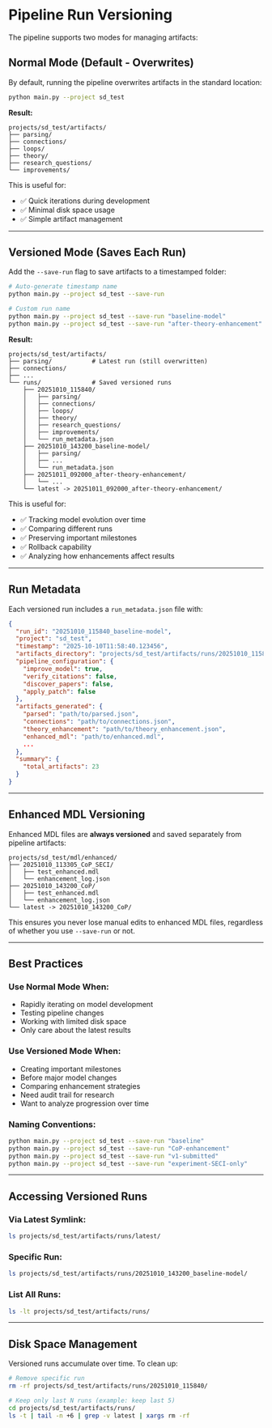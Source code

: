# Pipeline Run Versioning

The pipeline supports two modes for managing artifacts:

## Normal Mode (Default - Overwrites)

By default, running the pipeline overwrites artifacts in the standard location:

```bash
python main.py --project sd_test
```

**Result:**
```
projects/sd_test/artifacts/
├── parsing/
├── connections/
├── loops/
├── theory/
├── research_questions/
└── improvements/
```

This is useful for:
- ✅ Quick iterations during development
- ✅ Minimal disk space usage
- ✅ Simple artifact management

---

## Versioned Mode (Saves Each Run)

Add the `--save-run` flag to save artifacts to a timestamped folder:

```bash
# Auto-generate timestamp name
python main.py --project sd_test --save-run

# Custom run name
python main.py --project sd_test --save-run "baseline-model"
python main.py --project sd_test --save-run "after-theory-enhancement"
```

**Result:**
```
projects/sd_test/artifacts/
├── parsing/           # Latest run (still overwritten)
├── connections/
├── ...
└── runs/              # Saved versioned runs
    ├── 20251010_115840/
    │   ├── parsing/
    │   ├── connections/
    │   ├── loops/
    │   ├── theory/
    │   ├── research_questions/
    │   ├── improvements/
    │   └── run_metadata.json
    ├── 20251010_143200_baseline-model/
    │   ├── parsing/
    │   ├── ...
    │   └── run_metadata.json
    ├── 20251011_092000_after-theory-enhancement/
    │   └── ...
    └── latest -> 20251011_092000_after-theory-enhancement/
```

This is useful for:
- ✅ Tracking model evolution over time
- ✅ Comparing different runs
- ✅ Preserving important milestones
- ✅ Rollback capability
- ✅ Analyzing how enhancements affect results

---

## Run Metadata

Each versioned run includes a `run_metadata.json` file with:

```json
{
  "run_id": "20251010_115840_baseline-model",
  "project": "sd_test",
  "timestamp": "2025-10-10T11:58:40.123456",
  "artifacts_directory": "projects/sd_test/artifacts/runs/20251010_115840_baseline-model",
  "pipeline_configuration": {
    "improve_model": true,
    "verify_citations": false,
    "discover_papers": false,
    "apply_patch": false
  },
  "artifacts_generated": {
    "parsed": "path/to/parsed.json",
    "connections": "path/to/connections.json",
    "theory_enhancement": "path/to/theory_enhancement.json",
    "enhanced_mdl": "path/to/enhanced.mdl",
    ...
  },
  "summary": {
    "total_artifacts": 23
  }
}
```

---

## Enhanced MDL Versioning

Enhanced MDL files are **always versioned** and saved separately from pipeline artifacts:

```
projects/sd_test/mdl/enhanced/
├── 20251010_113305_CoP_SECI/
│   ├── test_enhanced.mdl
│   └── enhancement_log.json
├── 20251010_143200_CoP/
│   ├── test_enhanced.mdl
│   └── enhancement_log.json
└── latest -> 20251010_143200_CoP/
```

This ensures you never lose manual edits to enhanced MDL files, regardless of whether you use `--save-run` or not.

---

## Best Practices

### Use Normal Mode When:
- Rapidly iterating on model development
- Testing pipeline changes
- Working with limited disk space
- Only care about the latest results

### Use Versioned Mode When:
- Creating important milestones
- Before major model changes
- Comparing enhancement strategies
- Need audit trail for research
- Want to analyze progression over time

### Naming Conventions:
```bash
python main.py --project sd_test --save-run "baseline"                    # Before any changes
python main.py --project sd_test --save-run "CoP-enhancement"             # After adding Communities of Practice
python main.py --project sd_test --save-run "v1-submitted"                # Version submitted for review
python main.py --project sd_test --save-run "experiment-SECI-only"        # Testing specific theories
```

---

## Accessing Versioned Runs

### Via Latest Symlink:
```bash
ls projects/sd_test/artifacts/runs/latest/
```

### Specific Run:
```bash
ls projects/sd_test/artifacts/runs/20251010_143200_baseline-model/
```

### List All Runs:
```bash
ls -lt projects/sd_test/artifacts/runs/
```

---

## Disk Space Management

Versioned runs accumulate over time. To clean up:

```bash
# Remove specific run
rm -rf projects/sd_test/artifacts/runs/20251010_115840/

# Keep only last N runs (example: keep last 5)
cd projects/sd_test/artifacts/runs/
ls -t | tail -n +6 | grep -v latest | xargs rm -rf
```
